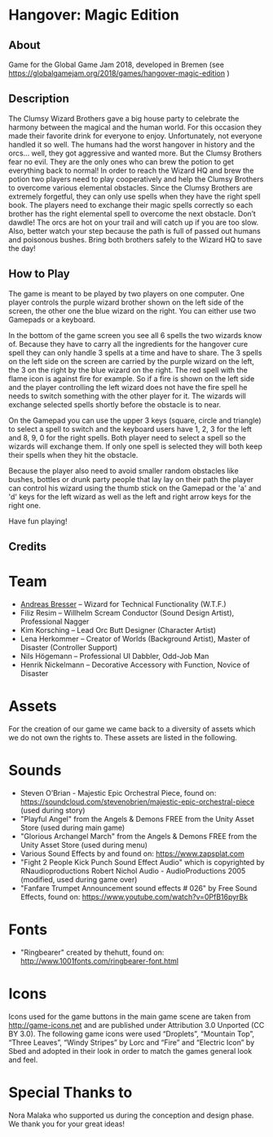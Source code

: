 # Hangover: Magic Edition
About
-----
Game for the Global Game Jam 2018, developed in Bremen (see https://globalgamejam.org/2018/games/hangover-magic-edition )

Description
-----------
The Clumsy Wizard Brothers gave a big house party to celebrate the harmony between the magical and the human world. For this occasion they made their favorite drink for everyone to enjoy. Unfortunately, not everyone handled it so well. The humans had the worst hangover in history and the orcs... well, they got aggressive and wanted more. But the Clumsy Brothers fear no evil. They are the only ones who can brew the potion to get everything back to normal! In order to reach the Wizard HQ and brew the potion two players need to play cooperatively and help the Clumsy Brothers to overcome various elemental obstacles. Since the Clumsy Brothers are extremely forgetful, they can only use spells when they have the right spell book. The players need to exchange their magic spells correctly so each brother has the right elemental spell to overcome the next obstacle. Don’t dawdle! The orcs are hot on your trail and will catch up if you are too slow. Also, better watch your step because the path is full of passed out humans and poisonous bushes. Bring both brothers safely to the Wizard HQ to save the day!

How to Play
-----------
The game is meant to be played by two players on one computer. One player controls the purple wizard brother shown on the left side of the screen, the other one the blue wizard on the right. You can either use two Gamepads or a keyboard.

In the bottom of the game screen you see all 6 spells the two wizards know of. Because they have to carry all the ingredients for the hangover cure spell they can only handle 3 spells at a time and have to share. The 3 spells on the left side on the screen are carried by the purple wizard on the left, the 3 on the right by the blue wizard on the right. The red spell with the flame icon is against fire for example. So if a fire is shown on the left side and the player controlling the left wizard does not have the fire spell he needs to switch something with the other player for it. The wizards will exchange selected spells shortly before the obstacle is to near.

On the Gamepad you can use the upper 3 keys (square, circle and triangle) to select a spell to switch and the keyboard users have 1, 2, 3 for the left and 8, 9, 0 for the right spells. Both player need to select a spell so the wizards will exchange them. If only one spell is selected they will both keep their spells when they hit the obstacle.

Because the player also need to avoid smaller random obstacles like bushes, bottles or drunk party people that lay lay on their path the player can control his wizard using the thumb stick on the Gamepad or the 'a' and 'd' keys for the left wizard as well as the left and right arrow keys for the right one.

Have fun playing!

Credits 
-------
Team
====

 - [Andreas Bresser](https://github.com/brean/) – Wizard for Technical Functionality (W.T.F.)
 - Filiz Resim – Willhelm Scream Conductor (Sound Design Artist), Professional Nagger
 - Kim Korsching – Lead Orc Butt Designer (Character Artist)
 - Lena Herkommer – Creator of Worlds (Background Artist), Master of Disaster (Controller Support)
 - Nils Högemann – Professional UI Dabbler, Odd-Job Man
 - Henrik Nickelmann – Decorative Accessory with Function, Novice of Disaster

Assets
======

For the creation of our game we came back to a diversity of assets which we do not own the rights to. These assets are listed in the following.

Sounds
======

 - Steven O’Brian - Majestic Epic Orchestral Piece, found on: https://soundcloud.com/stevenobrien/majestic-epic-orchestral-piece (used during story)
 - "Playful Angel" from the Angels & Demons FREE from the Unity Asset Store (used during main game)
 - "Glorious Archangel March" from the Angels & Demons FREE from the Unity Asset Store (used during menu)
 - Various Sound Effects by and found on: https://www.zapsplat.com
 - "Fight 2 People Kick Punch Sound Effect Audio" which is copyrighted by RNaudioproductions Robert Nichol Audio - AudioProductions 2005 (modified, used during game over)
 - "Fanfare Trumpet Announcement sound effects # 026" by Free Sound Effects, found on: https://www.youtube.com/watch?v=0PfB16pyrBk

Fonts
=====
 - "Ringbearer" created by thehutt, found on: http://www.1001fonts.com/ringbearer-font.html

Icons
=====

Icons used for the game buttons in the main game scene are taken from http://game-icons.net and are published under Attribution 3.0 Unported (CC BY 3.0). The following game icons were used “Droplets”, “Mountain Top”, “Three Leaves”, “Windy Stripes” by Lorc and “Fire” and “Electric Icon” by Sbed and adopted in their look in order to match the games general look and feel.

Special Thanks to
=================
Nora Malaka who supported us during the conception and design phase. We thank you for your great ideas!

